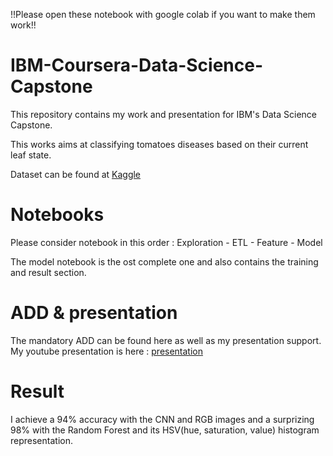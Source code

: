 !!Please open these notebook with google colab if you want to make them work!!

# IBM-Coursera-Data-Science-Capstone

This repository contains my work and presentation for IBM's Data Science Capstone.

This works aims at classifying tomatoes diseases based on their current leaf state.

Dataset can be found at [Kaggle](https://www.kaggle.com/noulam/tomato)

# Notebooks

Please consider notebook in this order : Exploration - ETL - Feature - Model

The model notebook is the ost complete one and also contains the training and result section.

# ADD & presentation

The mandatory ADD can be found here as well as my presentation support. My youtube presentation is here : [presentation](youtube.com)

# Result 

I achieve a 94% accuracy with the CNN and RGB images and a surprizing 98% with the Random Forest and its HSV(hue, saturation, value) histogram representation. 
